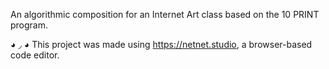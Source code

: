 An algorithmic composition for an Internet Art class based on the 10 PRINT program.

◕ ◞ ◕ This project was made using https://netnet.studio, a browser-based code editor.
